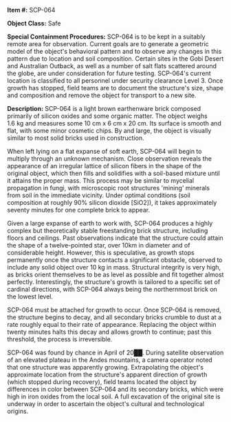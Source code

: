 **Item #:** SCP-064

**Object Class:** Safe

**Special Containment Procedures:** SCP-064 is to be kept in a suitably remote area for observation. Current goals are to generate a geometric model of the object's behavioral pattern and to observe any changes in this pattern due to location and soil composition. Certain sites in the Gobi Desert and Australian Outback, as well as a number of salt flats scattered around the globe, are under consideration for future testing. SCP-064's current location is classified to all personnel under security clearance Level 3. Once growth has stopped, field teams are to document the structure's size, shape and composition and remove the object for transport to a new site.

**Description:** SCP-064 is a light brown earthenware brick composed primarily of silicon oxides and some organic matter. The object weighs 1.6 kg and measures some 10 cm x 6 cm x 20 cm. Its surface is smooth and flat, with some minor cosmetic chips. By and large, the object is visually similar to most solid bricks used in construction.

When left lying on a flat expanse of soft earth, SCP-064 will begin to multiply through an unknown mechanism. Close observation reveals the appearance of an irregular lattice of silicon fibers in the shape of the original object, which then fills and solidifies with a soil-based mixture until it attains the proper mass. This process may be similar to mycelial propagation in fungi, with microscopic root structures 'mining' minerals from soil in the immediate vicinity. Under optimal conditions (soil composition at roughly 90% silicon dioxide \[SiO2\]), it takes approximately seventy minutes for one complete brick to appear.

Given a large expanse of earth to work with, SCP-064 produces a highly complex but theoretically stable freestanding brick structure, including floors and ceilings. Past observations indicate that the structure could attain the shape of a twelve-pointed star, over 10km in diameter and of considerable height. However, this is speculative, as growth stops permanently once the structure contacts a significant obstacle, observed to include any solid object over 10 kg in mass. Structural integrity is very high, as bricks orient themselves to be as level as possible and fit together almost perfectly. Interestingly, the structure's growth is tailored to a specific set of cardinal directions, with SCP-064 always being the northernmost brick on the lowest level.

SCP-064 must be attached for growth to occur. Once SCP-064 is removed, the structure begins to decay, and all secondary bricks crumble to dust at a rate roughly equal to their rate of appearance. Replacing the object within twenty minutes halts this decay and allows growth to continue; past this threshold, the process is irreversible.

SCP-064 was found by chance in April of 20██. During satellite observation of an elevated plateau in the Andes mountains, a camera operator noted that one structure was apparently growing. Extrapolating the object's approximate location from the structure's apparent direction of growth (which stopped during recovery), field teams located the object by differences in color between SCP-064 and its secondary bricks, which were high in iron oxides from the local soil. A full excavation of the original site is underway in order to ascertain the object's cultural and technological origins.